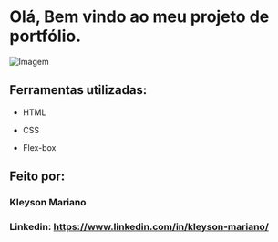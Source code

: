 # Olá, Bem vindo ao meu projeto de portfólio.

![Imagem](https://github.com/kleyson13/portifolio/assets/93690092/7f90dd76-fbb2-40bd-9c5f-f983e3aeda5a)

## Ferramentas utilizadas:

- HTML

- CSS

- Flex-box

## Feito por:

### Kleyson Mariano

### Linkedin: https://www.linkedin.com/in/kleyson-mariano/
